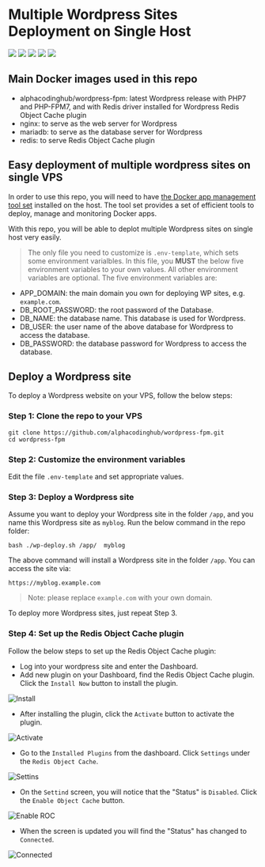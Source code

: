 # Multiple Wordpress Sites Deployment on Single Host

![](https://img.shields.io/badge/Wordpress-FPM-purple.svg)
![](https://img.shields.io/badge/language-PHP-orange.svg)
![](https://img.shields.io/badge/platform-Docker-lightgrey.svg)
[![](https://img.shields.io/badge/Traefik-v2.x-blue.svg)](https://containo.us/traefik/)
![](https://img.shields.io/badge/license-MIT-000000.svg)

## Main Docker images used in this repo

- alphacodinghub/wordpress-fpm: latest Wordpress release with PHP7 and PHP-FPM7, and with Redis driver installed for Wordpress Redis Object Cache plugin
- nginx: to serve as the web server for Wordpress
- mariadb: to serve as the database server for Wordpress
- redis: to serve Redis Object Cache plugin

## Easy deployment of multiple wordpress sites on single VPS

In order to use this repo, you will need to have [the Docker app management tool set](https://github.com/alphacodinghub/traefik-docker-manager) installed on the host. The tool set provides a set of efficient tools to deploy, manage and monitoring Docker apps.

With this repo, you will be able to deplot multiple Wordpress sites on single host very easily.

> The only file you need to customize is `.env-template`, which sets some environment varialbles. In this file, you **MUST** the below five environment variables to your own values. All other environment variables are optional. The five environment variables are:

- APP_DOMAIN: the main domain you own for deploying WP sites, e.g. `example.com`.
- DB_ROOT_PASSWORD: the root password of the Database.
- DB_NAME: the database name. This database is used for Wordpress.
- DB_USER: the user name of the above database for Wordpress to access the database.
- DB_PASSWORD: the database password for Wordpress to access the database.

## Deploy a Wordpress site

To deploy a Wordpress website on your VPS, follow the below steps:

### Step 1: Clone the repo to your VPS

```
git clone https://github.com/alphacodinghub/wordpress-fpm.git
cd wordpress-fpm
```

### Step 2: Customize the environment variables

Edit the file `.env-template` and set appropriate values.

### Step 3: Deploy a Wordpress site

Assume you want to deploy your Wordpress site in the folder `/app`, and you name this Wordpress site as `myblog`. Run the below command in the repo folder:

```
bash ./wp-deploy.sh /app/  myblog
```

The above command will install a Wordpress site in the folder `/app`. You can access the site via:

```
https://myblog.example.com
```

> Note: please replace `example.com` with your own domain.

To deploy more Wordpress sites, just repeat Step 3.

### Step 4: Set up the Redis Object Cache plugin

Follow the below steps to set up the Redis Object Cache plugin:

- Log into your wordpress site and enter the Dashboard.
- Add new plugin on your Dashboard, find the Redis Object Cache plugin. Click the `Install Now` button to install the plugin.

![Install](https://github.com/alphacodinghub/wordpress-fpm/blob/master/images/1-install.png)

- After installing the plugin, click the `Activate` button to activate the plugin.

![Activate](https://github.com/alphacodinghub/wordpress-fpm/blob/master/images/2-activate.png)

- Go to the `Installed Plugins` from the dashboard. Click `Settings` under the `Redis Object Cache`.

![Settins](https://github.com/alphacodinghub/wordpress-fpm/blob/master/images/3-settings.png)

- On the `Settind` screen, you will notice that the "Status" is `Disabled`. Click the `Enable Object Cache` button.

![Enable ROC](https://github.com/alphacodinghub/wordpress-fpm/blob/master/images/4-enable.png)

- When the screen is updated you will find the "Status" has changed to `Connected`.

![Connected](https://github.com/alphacodinghub/wordpress-fpm/blob/master/images/5-connected.png)
